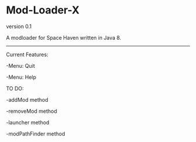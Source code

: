 # Mod-Loader-X
version 0.1

A modloader for Space Haven written in Java 8.

---

Current Features:

-Menu: Quit

-Menu: Help

TO DO:

-addMod method

-removeMod method

-launcher method

-modPathFinder method


